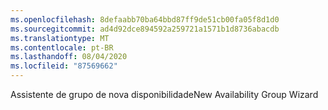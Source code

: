 ```yaml
---
ms.openlocfilehash: 8defaabb70ba64bbd87ff9de51cb00fa05f8d1d0
ms.sourcegitcommit: ad4d92dce894592a259721a1571b1d8736abacdb
ms.translationtype: MT
ms.contentlocale: pt-BR
ms.lasthandoff: 08/04/2020
ms.locfileid: "87569662"
---
```

<span data-ttu-id="5b6ef-101">Assistente de grupo de nova disponibilidade</span><span class="sxs-lookup"><span data-stu-id="5b6ef-101">New Availability Group Wizard</span></span>

